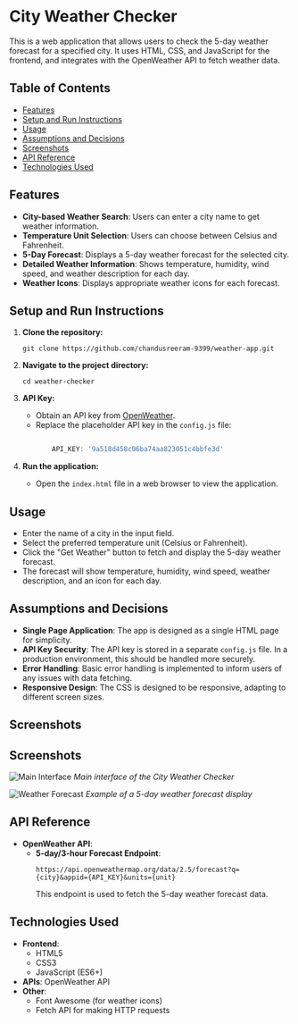 # City Weather Checker

This is a web application that allows users to check the 5-day weather forecast for a specified city. It uses HTML, CSS, and JavaScript for the frontend, and integrates with the OpenWeather API to fetch weather data.

## Table of Contents
* [Features](#features)
* [Setup and Run Instructions](#setup-and-run-instructions)
* [Usage](#usage)
* [Assumptions and Decisions](#assumptions-and-decisions)
* [Screenshots](#screenshots)
* [API Reference](#api-reference)
* [Technologies Used](#technologies-used)

## Features
* **City-based Weather Search**: Users can enter a city name to get weather information.
* **Temperature Unit Selection**: Users can choose between Celsius and Fahrenheit.
* **5-Day Forecast**: Displays a 5-day weather forecast for the selected city.
* **Detailed Weather Information**: Shows temperature, humidity, wind speed, and weather description for each day.
* **Weather Icons**: Displays appropriate weather icons for each forecast.

## Setup and Run Instructions
1. **Clone the repository:**
   ```
   git clone https://github.com/chandusreeram-9399/weather-app.git
   ```

2. **Navigate to the project directory:**
   ```
   cd weather-checker
   ```

3. **API Key:**
   * Obtain an API key from [OpenWeather](https://openweathermap.org/api).
   * Replace the placeholder API key in the `config.js` file:
     ```javascript
     
         API_KEY: '9a518d458c06ba74aa823051c4bbfe3d'
     
     ```

4. **Run the application:**
   * Open the `index.html` file in a web browser to view the application.

## Usage
* Enter the name of a city in the input field.
* Select the preferred temperature unit (Celsius or Fahrenheit).
* Click the "Get Weather" button to fetch and display the 5-day weather forecast.
* The forecast will show temperature, humidity, wind speed, weather description, and an icon for each day.

## Assumptions and Decisions
* **Single Page Application**: The app is designed as a single HTML page for simplicity.
* **API Key Security**: The API key is stored in a separate `config.js` file. In a production environment, this should be handled more securely.
* **Error Handling**: Basic error handling is implemented to inform users of any issues with data fetching.
* **Responsive Design**: The CSS is designed to be responsive, adapting to different screen sizes.

## Screenshots

## Screenshots
![Main Interface](images/main-interface.png)
*Main interface of the City Weather Checker*

![Weather Forecast](images/weather-forecast.png)
*Example of a 5-day weather forecast display*
## API Reference
* **OpenWeather API**:
  * **5-day/3-hour Forecast Endpoint**: 
    ```
    https://api.openweathermap.org/data/2.5/forecast?q={city}&appid={API_KEY}&units={unit}
    ```
    This endpoint is used to fetch the 5-day weather forecast data.

## Technologies Used
* **Frontend**: 
  * HTML5
  * CSS3
  * JavaScript (ES6+)
* **APIs**: OpenWeather API
* **Other**: 
  * Font Awesome (for weather icons)
  * Fetch API for making HTTP requests
